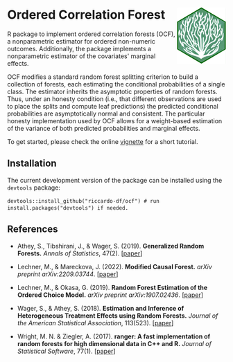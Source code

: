 # Ordered Correlation Forest <a href="https://riccardo-df.github.io/ocf/"><img src="man/figures/logo.svg" align="right" height="130" /></a>
 
R package to implement ordered correlation forests (OCF), a nonparametric estimator for ordered non-numeric outcomes. Additionally, the package implements a nonparametric estimator of the covariates' marginal effects.

OCF modifies a standard random forest splitting criterion to build a collection of forests, each estimating the conditional probabilities of a single class. The estimator inherits the asymptotic properties of random forests. Thus, under an honesty condition (i.e., that different observations are used to place the splits and compute leaf predictions) the predicted conditional probabilities are asymptotically normal and consistent. The particular honesty implementation used by OCF allows for a weight-based estimation of the variance of both predicted probabilities and marginal effects.

To get started, please check the online [vignette](https://riccardo-df.github.io/ocf/articles/ocf-short-tutorial.html) for a short tutorial.

## Installation  
The current development version of the package can be installed using the `devtools` package:

```
devtools::install_github("riccardo-df/ocf") # run install.packages("devtools") if needed.
```

## References

- Athey, S., Tibshirani, J., & Wager, S. (2019).
<b>Generalized Random Forests.</b> <i>Annals of Statistics</i>, 47(2).
[<a href="https://projecteuclid.org/euclid.aos/1547197251">paper</a>]

- Lechner, M., & Mareckova, J. (2022). 
<b>Modified Causal Forest.</b>
<i>arXiv preprint arXiv:2209.03744</i>.
[<a href="https://arxiv.org/abs/2209.03744">paper</a>]

- Lechner, M., & Okasa, G. (2019). 
<b>Random Forest Estimation of the Ordered Choice Model.</b>
<i>arXiv preprint arXiv:1907.02436</i>.
[<a href="https://arxiv.org/abs/1907.02436">paper</a>]

- Wager, S., & Athey, S. (2018).
<b>Estimation and Inference of Heterogeneous Treatment Effects using Random Forests.</b>
<i>Journal of the American Statistical Association</i>, 113(523).
[<a href="https://www.tandfonline.com/eprint/v7p66PsDhHCYiPafTJwC/full">paper</a>]

- Wright, M. N. & Ziegler, A. (2017).
<b>ranger: A fast implementation of random forests for high dimensional data in C++ and R.</b>
<i>Journal of Statistical Software</i>, 77(1).
[<a href="https://www.jstatsoft.org/article/view/v077i01">paper</a>]
